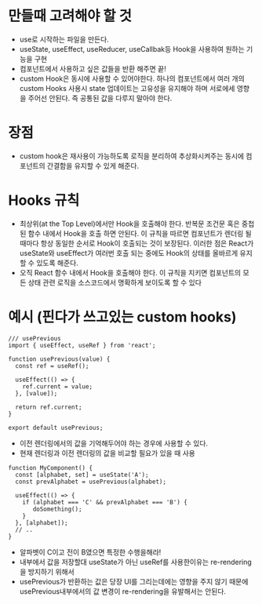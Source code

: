 # 만들때 고려해야 할 것
 - use로 시작하는 파일을 만든다.
 - useState, useEffect, useReducer, useCallbak등 Hook을 사용하여 원하는 기능을 구현
 - 컴포넌트에서 사용하고 싶은 값들을 반환 해주면 끝!
 - custom Hook은 동시에 사용할 수 있어야한다.
하나의 컴포넌트에서 여러 개의 custom Hooks 사용시 state 업데이트는 고유성을 유지해야 하며 서로에세 영향을 주어선 안된다.
즉 공통된 값을 다루지 말아야 한다.

# 장점
 - custom hook은 재사용이 가능하도록 로직을 분리하여 추상화시켜주는 동시에 컴포넌트의 간결함을 유지할 수 있게 해준다.

# Hooks 규칙
 - 최상위(at the Top Level)에서만 Hook을 호출해야 한다.
반복문 조건문 혹은 중첩된 함수 내에서 Hook을 호출 하면 안된다.
이 규칙을 따르면 컴포넌트가 렌더링 될 때마다 항상 동일한 순서로 Hook이 호출되는 것이 보장된다.
이러한 점은 React가 useState와 useEffect가 여러번 호출 되는 중에도 Hook의 상태를 올바르게 유지할 수 있도록 해준다.
 - 오직 React 함수 내에서 Hook을 호출해야 한다.
이 규칙을 지키면 컴포넌트의 모든 상태 관련 로직을 소스코드에서 명확하게 보이도록 할 수 있다

# 예시 (핀다가 쓰고있는 custom hooks)
```
/// usePrevious
import { useEffect, useRef } from 'react';

function usePrevious(value) {
  const ref = useRef();

  useEffect(() => {
    ref.current = value;
  }, [value]); 

  return ref.current;
}

export default usePrevious;
```
 - 이전 렌더링에서의 값을 기억해두어야 하는 경우에 사용할 수 있다.
 - 현재 렌더링과 이전 렌더링의 값을 비교할 필요가 있을 때 사용
```
function MyComponent() {
  const [alphabet, set] = useState('A');
  const prevAlphabet = usePrevious(alphabet);
  
  useEffect(() => {
    if (alphabet === 'C' && prevAlphabet === 'B') {
       doSomething();
    }
  }, [alphabet]);
  // ..
}
```
 - 알파벳이 C이고 전이 B였으면 특정한 수행을해라!
 - 내부에서 값을 저장할대 useState가 아닌 useRef를 사용한이유는 re-rendering을 방지하기 위해서
 - usePrevious가 반환하는 값은 당장 UI를 그리는데에는 영향을 주지 않기 때문에 usePrevious내부에서의 값 변경이 re-rendering을 유발해서는 안된다.